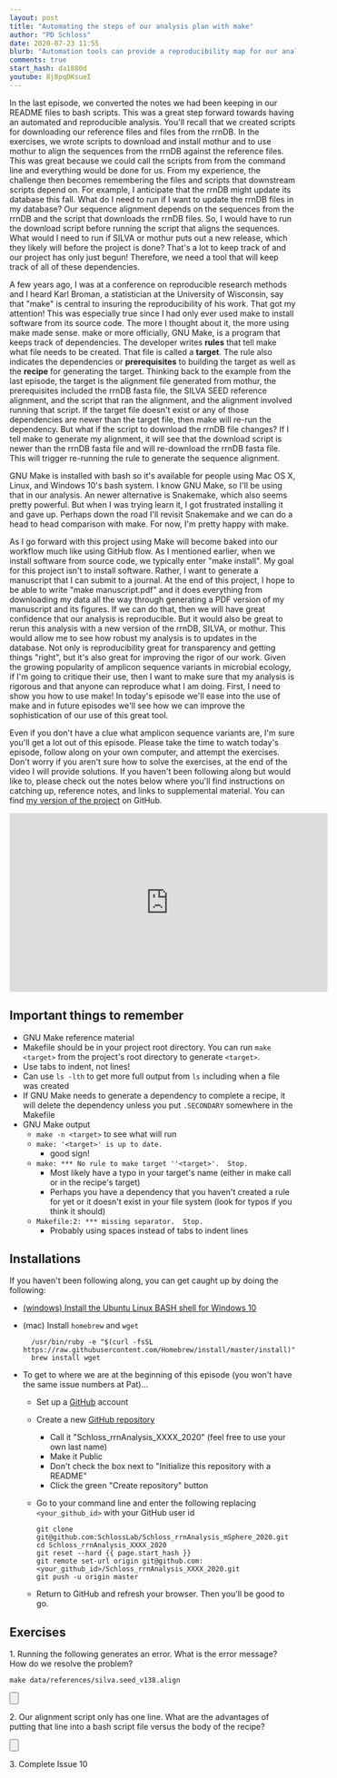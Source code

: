 ```yaml
---
layout: post
title: "Automating the steps of our analysis plan with make"
author: "PD Schloss"
date: 2020-07-23 11:55
blurb: "Automation tools can provide a reproducibility map for our analysis"
comments: true
start_hash: da1880d
youtube: 8j8pqDKsueI
---
```


In the last episode, we converted the notes we had been keeping in our README files to bash scripts. This was a great step forward towards having an automated and reproducible analysis. You'll recall that we created scripts for downloading our reference files and files from the rrnDB. In the exercises, we wrote scripts to download and install mothur and to use mothur to align the sequences from the rrnDB against the reference files. This was great because we could call the scripts from  from the command line and everything would be done for us. From my experience, the challenge then becomes remembering the files and scripts that downstream scripts depend on. For example, I anticipate that the rrnDB might update its database this fall. What do I need to run if I want to update the rrnDB files in my database? Our sequence alignment depends on the sequences from the rrnDB and the script that downloads the rrnDB files. So, I would have to run the download script before running the script that aligns the sequences. What would I need to run if SILVA or mothur puts out a new release, which they likely will before the project is done? That's a lot to keep track of and our project has only just begun! Therefore, we need a tool that will keep track of all of these dependencies.

A few years ago, I was at a conference on reproducible research methods and I heard Karl Broman, a statistician at the University of Wisconsin, say that "make" is central to insuring the reproducibility of his work. That got my attention! This was especially true since I had only ever used make to install software from its source code. The more I thought about it, the more using make made sense. make or more officially, GNU Make, is a program that keeps track of dependencies. The developer writes **rules** that tell make what file needs to be created. That file is called a **target**. The rule also indicates the dependencies or **prerequisites** to building the target as well as the **recipe** for generating the target. Thinking back to the example from the last episode, the target is the alignment file generated from mothur, the prerequisites included the rrnDB fasta file, the SILVA SEED reference alignment, and the script that ran the alignment, and the alignment involved running that script. If the target file doesn't exist or any of those dependencies are newer than the target file, then make will re-run the dependency. But what if the script to download the rrnDB file changes? If I tell make to generate my alignment, it will see that the download script is newer than the rrnDB fasta file and will re-download the rrnDB fasta file. This will trigger re-running the rule to generate the sequence alignment.

GNU Make is installed with bash so it's available for people using Mac OS X, Linux, and Windows 10's bash system. I know GNU Make, so I'll be using that in our analysis. An newer alternative is Snakemake, which also seems pretty powerful. But when I was trying learn it, I got frustrated installing it and gave up. Perhaps down the road I'll revisit Snakemake and we can do a head to head comparison with make. For now, I'm pretty happy with make.

As I go forward with this project using Make will become baked into our workflow much like using GitHub flow. As I mentioned earlier, when we install software from source code, we typically enter "make install". My goal for this project isn't to install software. Rather, I want to generate a manuscript that I can submit to a journal. At the end of this project, I hope to be able to write "make manuscript.pdf" and it does everything from downloading my data all the way through generating a PDF version of my manuscript and its figures. If we can do that, then we will have great confidence that our analysis is reproducible. But it would also be great to rerun this analysis with a new version of the rrnDB, SILVA, or mothur. This would allow me to see how robust my analysis is to updates in the database. Not only is reproducibility great for transparency and getting things "right", but it's also great for improving the rigor of our work. Given the growing popularity of amplicon sequence variants in microbial ecology, if I'm going to critique their use, then I want to make sure that my analysis is rigorous and that anyone can reproduce what I am doing. First, I need to show you how to use make! In today's episode we'll ease into the use of make and in future episodes we'll see how we can improve the sophistication of our use of this great tool.

Even if you don't have a clue what amplicon sequence variants are, I'm sure you'll get a lot out of this episode. Please take the time to watch today's episode, follow along on your own computer, and attempt the exercises. Don't worry if you aren't sure how to solve the exercises, at the end of the video I will provide solutions. If you haven't been following along but would like to, please check out the notes below where you'll find instructions on catching up, reference notes, and links to supplemental material. You can find [my version of the project](https://github.com/SchlossLab/Schloss_rrnAnalysis_mSphere_2020) on GitHub.

<iframe style="margin: 0 auto;display:block;" width="560" height="315" src="https://www.youtube.com/embed/{{ page.youtube }}" frameborder="0" allow="accelerometer; autoplay; encrypted-media; gyroscope; picture-in-picture" allowfullscreen></iframe>


## Important things to remember

* GNU Make reference material
* Makefile should be in your project root directory. You can run `make <target>` from the project's root directory to generate `<target>`.
* Use tabs to indent, not lines!
* Can use `ls -lth` to get more full output from `ls` including when a file was created
* If GNU Make needs to generate a dependency to complete a recipe, it will delete the dependency unless you put `.SECONDARY` somewhere in the Makefile
* GNU Make output
	* `make -n <target>` to see what will run
	* `make: '<target>' is up to date.`
	  - good sign!
	* `make: *** No rule to make target ''<target>'.  Stop.`
	  - Most likely have a typo in your target's name (either in make call or in the recipe's target)
	  - Perhaps you have a dependency that you haven't created a rule for yet or it doesn't exist in your file system (look for typos if you think it should)
	* `Makefile:2: *** missing separator.  Stop.`
	  - Probably using spaces instead of tabs to indent lines


## Installations

If you haven't been following along, you can get caught up by doing the following:

* [(windows) Install the Ubuntu Linux BASH shell for Windows 10](https://itsfoss.com/install-bash-on-windows/)
* (mac) Install `homebrew` and `wget`
  ```
	/usr/bin/ruby -e "$(curl -fsSL https://raw.githubusercontent.com/Homebrew/install/master/install)"
	brew install wget
	```

* To get to where we are at the beginning of this episode (you won't have the same issue numbers at Pat)...
  - Set up a [GitHub](https://www.github.com) account
  - Create a new [GitHub repository](https://github.com/new)
    - Call it "Schloss_rrnAnalysis_XXXX_2020" (feel free to use your own last name)
    - Make it Public
    - Don't check the box next to "Initialize this repository with a README"
    - Click the green "Create repository" button
  - Go to your command line and enter the following replacing `<your_github_id>` with your GitHub user id

		git clone git@github.com:SchlossLab/Schloss_rrnAnalysis_mSphere_2020.git
		cd Schloss_rrnAnalysis_XXXX_2020
		git reset --hard {{ page.start_hash }}
		git remote set-url origin git@github.com:<your_github_id>/Schloss_rrnAnalysis_XXXX_2020.git
		git push -u origin master  

  - Return to GitHub and refresh your browser. Then you'll be good to go.


## Exercises

1\. Running the following generates an error. What is the error message? How do we resolve the problem?

```
make data/references/silva.seed_v138.align
```

<input type="button" class="hideshow">
<div markdown="1" style="display:none;">
This generates the error:

```
```

The problem is the path to the file. The following works:

```
make data/references/silva_seed/silva.seed_v138.align
```
</div>

2\. Our alignment script only has one line. What are the advantages of putting that line into a bash script file versus the body of the recipe?

<input type="button" class="hideshow">
<div markdown="1" style="display:none;">
Advantages of having a script
* If we change the one liner in the Makefile, it doesn't trigger make to update the target.
* If it's a script, we can add more code to the script, change settings, etc. and because it will become a dependency, these types of changes will trigger make to call the script.

Disadvantages of having a script
* Perhaps a little silly to have a script with only one line in it
</div>


3\. Complete Issue 10
